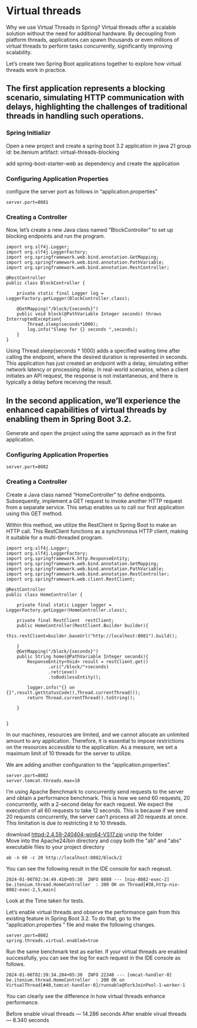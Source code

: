 # Virtual threads

Why we use Virtual Threads in Spring?
Virtual threads offer a scalable solution without the need for additional hardware. By decoupling from platform threads, applications can spawn thousands or even millions of virtual threads to perform tasks concurrently, significantly improving scalability.

Let’s create two Spring Boot applications together to explore how virtual threads work in practice.

## The first application represents a blocking scenario, simulating HTTP communication with delays, highlighting the challenges of traditional threads in handling such operations.

### Spring Initializr

Open a new project and create a spring boot 3.2 application in java 21
group id: be.itenium
artifact: virtual-threads-blocking

add spring-boot-starter-web as dependency and create the application

### Configuring Application Properties

configure the server port as follows in “application.properties”

```
server.port=8081
```

### Creating a Controller

Now, let’s create a new Java class named “BlockController” to set up blocking endpoints and run the program.

```
import org.slf4j.Logger;
import org.slf4j.LoggerFactory;
import org.springframework.web.bind.annotation.GetMapping;
import org.springframework.web.bind.annotation.PathVariable;
import org.springframework.web.bind.annotation.RestController;

@RestController
public class BlockController {

    private static final Logger log = LoggerFactory.getLogger(BlockController.class);

    @GetMapping("/block/{seconds}")
    public void block(@PathVariable Integer seconds) throws InterruptedException{
        Thread.sleep(seconds*1000);
        log.info("Sleep for {} seconds ",seconds);
    }
}
```

Using Thread.sleep(seconds * 1000) adds a specified waiting time after calling the endpoint, where the desired duration is represented in seconds.
This application has just created an endpoint with a delay, simulating either network latency or processing delay. In real-world scenarios, when a client initiates an API request, the response is not instantaneous, and there is typically a delay before receiving the result.

## In the second application, we’ll experience the enhanced capabilities of virtual threads by enabling them in Spring Boot 3.2.

Generate and open the project using the same approach as in the first application.

### Configuring Application Properties

```
server.port=8082
```

### Creating a Controller

Create a Java class named “HomeController” to define endpoints. Subsequently, implement a GET request to invoke another HTTP request from a separate service. This setup enables us to call our first application using this GET method.

Within this method, we utilize the RestClient in Spring Boot to make an HTTP call. This RestClient functions as a synchronous HTTP client, making it suitable for a multi-threaded program.

```
import org.slf4j.Logger;
import org.slf4j.LoggerFactory;
import org.springframework.http.ResponseEntity;
import org.springframework.web.bind.annotation.GetMapping;
import org.springframework.web.bind.annotation.PathVariable;
import org.springframework.web.bind.annotation.RestController;
import org.springframework.web.client.RestClient;

@RestController
public class HomeController {

    private final static Logger logger = LoggerFactory.getLogger(HomeController.class);

    private final RestClient  restClient;
    public HomeController(RestClient.Builder builder){
        this.restClient=builder.baseUrl("http://localhost:8081").build();

    }
    @GetMapping("/block/{seconds}")
    public String home(@PathVariable Integer seconds){
        ResponseEntity<Void> result = restClient.get()
                .uri("/block/"+seconds)
                .retrieve()
                .toBodilessEntity();

        logger.info("{} on {}",result.getStatusCode(),Thread.currentThread());
        return Thread.currentThread().toString();

    }


}
```

In our machines, resources are limited, and we cannot allocate an unlimited amount to any application. Therefore, it is essential to impose restrictions on the resources accessible to the application. As a measure, we set a maximum limit of 10 threads for the server to utilize.

We are adding another configuration to the “application.properties”.

```
server.port=8082
server.tomcat.threads.max=10
```

I‘m using Apache Benchmark to concurrently send requests to the server and obtain a performance benchmark. This is how we send 60 requests, 20 concurrently, with a 2-second delay for each request. We expect the execution of all 60 requests to take 12 seconds. This is because if we send 20 requests concurrently, the server can’t process all 20 requests at once. This limitation is due to restricting it to 10 threads.

download [httpd-2.4.59-240404-win64-VS17.zip](https://www.apachelounge.com/download/#google_vignette) 
unzip the folder    
Move into the Apache24/bin directory and copy both the "ab" and "abs" executable files to your project directory

```
ab -n 60 -c 20 http://localhost:8082/block/2
```

You can see the following result in the IDE console for each reqeust.

```
2024-01-06T02:34:49.410+05:30  INFO 8888 --- [nio-8082-exec-2] be.itenium.thread.HomeController  : 200 OK on Thread[#38,http-nio-8082-exec-2,5,main]
```

Look at the Time taken for tests.

Let’s enable virtual threads and observe the performance gain from this existing feature in Spring Boot 3.2. To do that, go to the “application.properties ” file and make the following changes.
```
server.port=8082
spring.threads.virtual.enabled=true
```

Run the same benchmark test as earlier. If your virtual threads are enabled successfully, you can see the log for each request in the IDE console as follows.

```
2024-01-06T02:39:34.204+05:30  INFO 22348 --- [omcat-handler-0] be.itenium.thread.HomeController  : 200 OK on VirtualThread[#40,tomcat-handler-0]/runnable@ForkJoinPool-1-worker-1
```

You can clearly see the difference in how virtual threads enhance performance.

Before enable virual threads — 14.286 seconds
After enable virual threads — 8.340 seconds